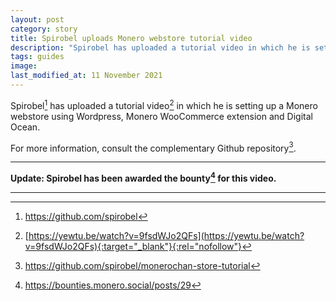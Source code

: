 ```yaml
---
layout: post
category: story
title: Spirobel uploads Monero webstore tutorial video
description: "Spirobel has uploaded a tutorial video in which he is setting up a Monero webstore using Wordpress, Monero WooCommerce extension and Digital Ocean."
tags: guides
image: 
last_modified_at: 11 November 2021
---
```


Spirobel[^1] has uploaded a tutorial video[^2] in which he is setting up a Monero webstore using Wordpress, Monero WooCommerce extension and Digital Ocean.

For more information, consult the complementary Github repository[^3].

---

**Update: Spirobel has been awarded the bounty[^4] for this video.**

---

[^1]: https://github.com/spirobel
[^2]: [https://yewtu.be/watch?v=9fsdWJo2QFs](https://yewtu.be/watch?v=9fsdWJo2QFs){:target="_blank"}{:rel="nofollow"}
[^3]: https://github.com/spirobel/monerochan-store-tutorial
[^4]: https://bounties.monero.social/posts/29
